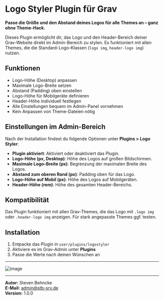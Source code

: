 # Logo Styler Plugin für Grav

**Passe die Größe und den Abstand deines Logos für alle Themes an – ganz ohne Theme-Hack.**

Dieses Plugin ermöglicht dir, das Logo und den Header-Bereich deiner Grav-Website direkt im Admin-Bereich zu stylen. Es funktioniert mit allen Themes, die die Standard-Logo-Klassen (`logo img`, `header-logo img`) nutzen.

## Funktionen

- Logo-Höhe (Desktop) anpassen
- Maximale Logo-Breite setzen
- Abstand (Padding) oben einstellen
- Logo-Höhe für Mobilgeräte definieren
- Header-Höhe individuell festlegen
- Alle Einstellungen bequem im Admin-Panel vornehmen
- Kein Anpassen von Theme-Dateien nötig

## Einstellungen im Admin-Bereich

Nach der Installation findest du folgende Optionen unter **Plugins > Logo Styler**:

- **Plugin aktiviert**: Aktiviert oder deaktiviert das Plugin.
- **Logo-Höhe (px, Desktop)**: Höhe des Logos auf großen Bildschirmen.
- **Maximale Logo-Breite (px)**: Begrenzung der maximalen Breite des Logos.
- **Abstand zum oberen Rand (px)**: Padding oben für das Logo.
- **Logo-Höhe auf Mobil (px)**: Höhe des Logos auf Mobilgeräten.
- **Header-Höhe (rem)**: Höhe des gesamten Header-Bereichs.

## Kompatibilität

Das Plugin funktioniert mit allen Grav-Themes, die das Logo mit `.logo img` oder `.header-logo img` anzeigen. Für stark angepasste Themes ggf. testen.

## Installation

1. Entpacke das Plugin in `user/plugins/logostyler`
2. Aktiviere es im Grav-Admin unter **Plugins**
3. Passe die Werte nach deinen Wünschen an

---

![image](https://github.com/user-attachments/assets/2d61ad39-461a-4466-a99a-32e73813e78a)

---

**Autor:** Steven Behncke  
**E-Mail:** admin@stb-srv.de  
**Version:** 1.0.0
